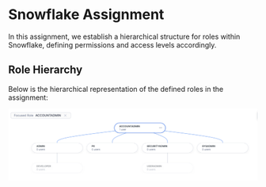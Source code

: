 # Snowflake Assignment

In this assignment, we establish a hierarchical structure for roles within Snowflake, defining permissions and access levels accordingly.

## Role Hierarchy

Below is the hierarchical representation of the defined roles in the assignment:

![Role Hierarchy](hierarchy.png)
